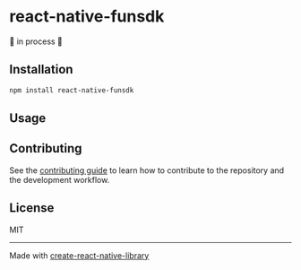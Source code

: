 # react-native-funsdk

🚧 in process 🚧

## Installation

```sh
npm install react-native-funsdk
```

## Usage

## Contributing

See the [contributing guide](CONTRIBUTING.md) to learn how to contribute to the repository and the development workflow.

## License

MIT

---

Made with [create-react-native-library](https://github.com/callstack/react-native-builder-bob)
